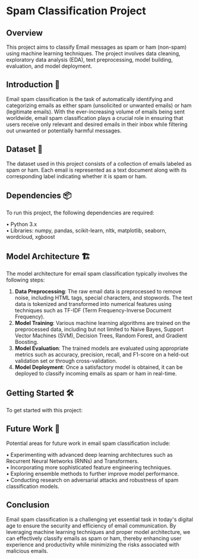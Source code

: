 # Spam Classification Project

## Overview
This project aims to classify Email messages as spam or ham (non-spam) using machine learning techniques. The project involves data cleaning, exploratory data analysis (EDA), text preprocessing, model building, evaluation, and model deployment.

## Introduction 🚀
Email spam classification is the task of automatically identifying and categorizing emails as either spam (unsolicited or unwanted emails) or ham (legitimate emails). With the ever-increasing volume of emails being sent worldwide, email spam classification plays a crucial role in ensuring that users receive only relevant and desired emails in their inbox while filtering out unwanted or potentially harmful messages.

## Dataset 📂
The dataset used in this project consists of a collection of emails labeled as spam or ham. Each email is represented as a text document along with its corresponding label indicating whether it is spam or ham.

## Dependencies 📦
To run this project, the following dependencies are required:

• Python 3.x  
• Libraries: numpy, pandas, scikit-learn, nltk, matplotlib, seaborn, wordcloud, xgboost  

## Model Architecture 🏗️
The model architecture for email spam classification typically involves the following steps:

1. **Data Preprocessing**: The raw email data is preprocessed to remove noise, including HTML tags, special characters, and stopwords. The text data is tokenized and transformed into numerical features using techniques such as TF-IDF (Term Frequency-Inverse Document Frequency).  
2. **Model Training**: Various machine learning algorithms are trained on the preprocessed data, including but not limited to Naive Bayes, Support Vector Machines (SVM), Decision Trees, Random Forest, and Gradient Boosting.  
3. **Model Evaluation**: The trained models are evaluated using appropriate metrics such as accuracy, precision, recall, and F1-score on a held-out validation set or through cross-validation.  
4. **Model Deployment**: Once a satisfactory model is obtained, it can be deployed to classify incoming emails as spam or ham in real-time.  
## Getting Started 🛠️

To get started with this project:

## Future Work 🚀
Potential areas for future work in email spam classification include:

• Experimenting with advanced deep learning architectures such as Recurrent Neural Networks (RNNs) and Transformers.  
• Incorporating more sophisticated feature engineering techniques.  
• Exploring ensemble methods to further improve model performance.  
• Conducting research on adversarial attacks and robustness of spam classification models.  
## Conclusion
Email spam classification is a challenging yet essential task in today's digital age to ensure the security and efficiency of email communication. By leveraging machine learning techniques and proper model architecture, we can effectively classify emails as spam or ham, thereby enhancing user experience and productivity while minimizing the risks associated with malicious emails.


